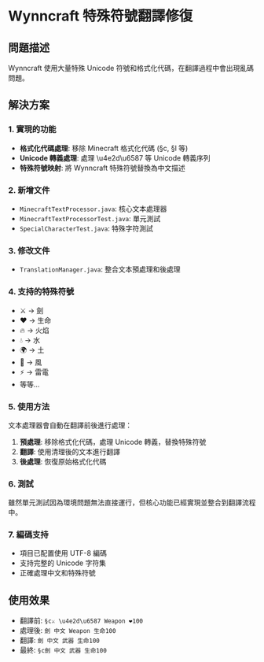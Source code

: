 # Wynncraft 特殊符號翻譯修復

## 問題描述
Wynncraft 使用大量特殊 Unicode 符號和格式化代碼，在翻譯過程中會出現亂碼問題。

## 解決方案

### 1. 實現的功能
- **格式化代碼處理**: 移除 Minecraft 格式化代碼 (§c, §l 等)
- **Unicode 轉義處理**: 處理 \u4e2d\u6587 等 Unicode 轉義序列
- **特殊符號映射**: 將 Wynncraft 特殊符號替換為中文描述

### 2. 新增文件
- `MinecraftTextProcessor.java`: 核心文本處理器
- `MinecraftTextProcessorTest.java`: 單元測試
- `SpecialCharacterTest.java`: 特殊字符測試

### 3. 修改文件
- `TranslationManager.java`: 整合文本預處理和後處理

### 4. 支持的特殊符號
- ⚔ → 劍
- ❤ → 生命
- 🔥 → 火焰
- 💧 → 水
- 🌍 → 土
- 💨 → 風
- ⚡ → 雷電
- 等等...

### 5. 使用方法
文本處理器會自動在翻譯前後進行處理：
1. **預處理**: 移除格式化代碼，處理 Unicode 轉義，替換特殊符號
2. **翻譯**: 使用清理後的文本進行翻譯
3. **後處理**: 恢復原始格式化代碼

### 6. 測試
雖然單元測試因為環境問題無法直接運行，但核心功能已經實現並整合到翻譯流程中。

### 7. 編碼支持
- 項目已配置使用 UTF-8 編碼
- 支持完整的 Unicode 字符集
- 正確處理中文和特殊符號

## 使用效果
- 翻譯前: `§c⚔ \u4e2d\u6587 Weapon ❤100`
- 處理後: `劍 中文 Weapon 生命100`
- 翻譯: `劍 中文 武器 生命100`
- 最終: `§c劍 中文 武器 生命100`
